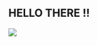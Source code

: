 HELLO THERE !!
-------------------------------------------------------------------------------------------------------------------------------------------------------------------------------------------------------------------------------
![](https://komarev.com/ghpvc/?username=prajwal8674&color=blue)
